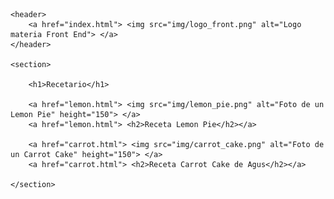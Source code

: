 <!DOCTYPE html>
<html lang="es">
<head>
    <meta charset="UTF-8">
    <meta http-equiv="X-UA-Compatible" content="IE=edge">
    <meta name="viewport" content="width=device-width, initial-scale=1.0">
    <title>Recetas</title>
</head>

<body>

    <header>
        <a href="index.html"> <img src="img/logo_front.png" alt="Logo materia Front End"> </a>
    </header>

    <section>

        <h1>Recetario</h1>

        <a href="lemon.html"> <img src="img/lemon_pie.png" alt="Foto de un Lemon Pie" height="150"> </a>
        <a href="lemon.html"> <h2>Receta Lemon Pie</h2></a>

        <a href="carrot.html"> <img src="img/carrot_cake.png" alt="Foto de un Carrot Cake" height="150"> </a>
        <a href="carrot.html"> <h2>Receta Carrot Cake de Agus</h2></a>
    
    </section>

</body>
</html>
